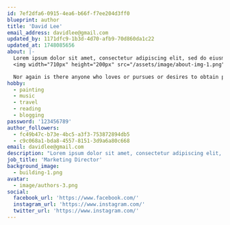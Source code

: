 ```yaml
---
id: 7ef2dfa6-0915-4ea6-b66f-f7ee204d3ff0
blueprint: author
title: 'David Lee'
email_address: davidlee@gmail.com
updated_by: 1171dfc9-1b3d-4d70-afb9-70d860da1c22
updated_at: 1748085656
about: |-
  Lorem ipsum dolor sit amet, consectetur adipiscing elit, sed do eiusmod tempor incididunt ut labore et dolore magna aliqua. Ut enim ad minim veniam, quis nostrud exercitation ullamco laboris nisi ut aliquip ex ea commodo consequat. Duis aute irure dolor in reprehenderit in voluptate velit esse cillum dolore eu fugiat nulla pariatur. Excepteur sint occaecat cupidatat non proident, sunt in culpa qui officia deserunt mollit anim id est laborum.
  <img width="710px" height="200px" src="/assets/image/about-img-1.png" alt="/" class="w-full">

  Nor again is there anyone who loves or pursues or desires to obtain pain of itself, because it is pain, but because occasionally circumstances occur in which toil and pain can procure him some great pleasure.
hobby:
  - painting
  - music
  - travel
  - reading
  - blogging
password: '123456789'
author_followers:
  - fc49b47c-b73e-4bc5-a3f3-753872894db5
  - c9c068a1-bda8-4557-8151-3d9a6a80c668
email: davidlee@gmail.com
description: "Lorem ipsum dolor sit amet, consectetur adipiscing elit, sed do eiusmod tempor incididunt ut labore et dolore magna aliqua. Ut enim ad minim veniam, quis nostrud exercitation ullamco laboris nisi ut aliquip ex ea commodo consequat. Duis aute irure dolor in reprehenderit in voluptate velit esse cillum dolore eu fugiat nulla pariatur. Excepteur sint occaecat cupidatat non proident, sunt in culpa qui officia deserunt mollit anim id est laborum.\r\n<img width=\"710px\" height=\"200px\" src=\"/assets/image/about-img-1.png\" alt=\"/\" class=\"w-full\">\r\n\r\nNor again is there anyone who loves or pursues or desires to obtain pain of itself, because it is pain, but because occasionally circumstances occur in which toil and pain can procure him some great pleasure."
job_title: 'Marketing Director'
background_image:
  - building-1.png
avatar:
  - image/authors-3.png
social:
  facebook_url: 'https://www.facebook.com/'
  instagram_url: 'https://www.instagram.com/'
  twitter_url: 'https://www.instagram.com/'
---
```

